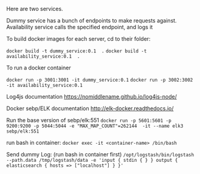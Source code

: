 Here are two services.

Dummy service has a bunch of endpoints to make requests against.
Availability service calls the specified endpoint, and logs it

To build docker images for each server, cd to their folder:

`docker build -t dummy_service:0.1  .`
`docker build -t availability_service:0.1  .`

To run a docker container

`docker run -p 3001:3001 -it dummy_service:0.1`
`docker run -p 3002:3002 -it availability_service:0.1`


Log4js documentation
https://nomiddlename.github.io/log4js-node/

Docker sebp/ELK documentation
http://elk-docker.readthedocs.io/

Run the base version of sebp/elk:551
`docker run -p 5601:5601 -p 9200:9200 -p 5044:5044 -e "MAX_MAP_COUNT"=262144  -it --name elk3 sebp/elk:551`

run bash in container:
`docker exec -it <container-name> /bin/bash`

Send dummy Log: (run bash in container first)
`/opt/logstash/bin/logstash --path.data /tmp/logstash/data -e 'input { stdin { } } output { elasticsearch { hosts => ["localhost"] } }'`
